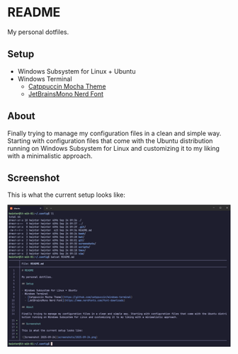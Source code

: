 # README

My personal dotfiles.

## Setup

- Windows Subsystem for Linux + Ubuntu
- Windows Terminal
  - [Catppuccin Mocha Theme](https://github.com/catppuccin/windows-terminal)
  - [JetBrainsMono Nerd Font](https://www.nerdfonts.com/font-downloads)

## About

Finally trying to manage my configuration files in a clean and simple way. Starting with configuration files that come with the Ubuntu distribution running on Windows Subsystem for Linux and customizing it to my liking with a minimalistic approach.

## Screenshot

This is what the current setup looks like:

![Screenshot 2025-09-24](screenshots/2025-09-24.png)
